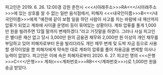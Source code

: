 피고인은 2019. 6. 26. 12:00경 강원 춘천시 <<<시아래주소>>>RA<<</시아래주소>>>에 있는 상호를 알 수 없는 일반 음식점에서, 피해자 <<<내국인이름>>>B<<</내국인이름>>>에게 "예전에 같이 보험 일을 하던 사람이 사고를 치는 바람에 내 재산까지 압류가 되었고 계좌에 사이클 운영비 등이 묶여있는 상황이다. 계좌 압류를 풀게 1,000만 원을 빌려주면 12월 말까지 변제하겠다."라고 거짓말을 하였다.
그러나 사실 피고인은 별다른 재산 없고 당시 3,000만 원의 금융권 채무와 2,000만 원 이상의 개인 채무를 부담하고 있어 피해자로부터 돈을 빌리더라도 개인 채무 변제 및 도박 자금 등으로 사용할 생각이었을 뿐 피해자에게 약속한 대로 계좌의 압류를 풀어 차용금을 변제할 의사나 능력이 없었다. 피고인은 이에 속은 피해자로부터 2020. 6. 27. 피고인 명의 <<<은행>>>C<<</은행>>> 계좌(<<<계좌번호>>>RB<<</계좌번호>>>)로 1,000만 원을 송금 받았다.